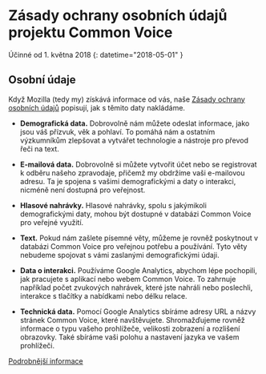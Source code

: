 # Zásady ochrany osobních údajů projektu Common Voice

Účinné od 1. května 2018 {: datetime="2018-05-01" }

## Osobní údaje

Když Mozilla (tedy my) získává informace od vás, naše [Zásady ochrany osobních údajů](https://www.mozilla.org/privacy) popisují, jak s těmito daty nakládáme.

* **Demografická data.** Dobrovolně nám můžete odeslat informace, jako jsou váš přízvuk, věk a pohlaví. To pomáhá nám a ostatním výzkumníkům zlepšovat a vytvářet technologie a nástroje pro převod řeči na text.

* **E-mailová data.** Dobrovolně si můžete vytvořit účet nebo se registrovat k odběru našeho zpravodaje, přičemž my obdržíme vaši e-mailovou adresu. Ta je spojena s vašimi demografickými a daty o interakci, nicméně není dostupná pro veřejnost.

* **Hlasové nahrávky.** Hlasové nahrávky, spolu s jakýmikoli demografickými daty, mohou být dostupné v databázi Common Voice pro veřejné využití.

* **Text.** Pokud nám zašlete písemné věty, můžeme je rovněž poskytnout v databázi Common Voice pro veřejnou potřebu a používání. Tyto věty nebudeme spojovat s vámi zaslanými demografickými údaji.

* **Data o interakci.** Používáme Google Analytics, abychom lépe pochopili, jak pracujete s aplikací nebo webem Common Voice. To zahrnuje například počet zvukových nahrávek, které jste nahráli nebo poslechli, interakce s tlačítky a nabídkami nebo délku relace.

* **Technická data.** Pomocí Google Analytics sbíráme adresy URL a názvy stránek Common Voice, které navštěvujete. Shromažďujeme rovněž informace o typu vašeho prohlížeče, velikosti zobrazení a rozlišení obrazovky. Také sbíráme vaši polohu a nastavení jazyka ve vašem prohlížeči.

[Podrobnější informace](https://github.com/mozilla/voice-web/blob/master/docs/data_dictionary.md)
